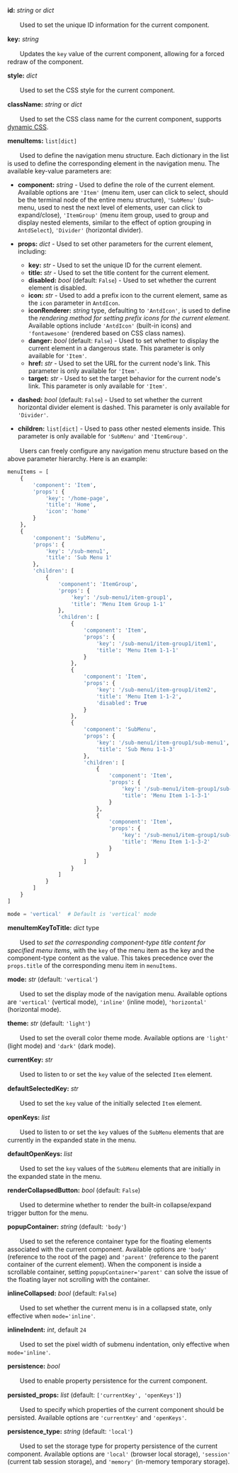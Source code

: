 **id:** *string* or *dict*

　　Used to set the unique ID information for the current component.

**key:** *string*

　　Updates the `key` value of the current component, allowing for a forced redraw of the component.

**style:** *dict*

　　Used to set the CSS style for the current component.

**className:** *string* or *dict*

　　Used to set the CSS class name for the current component, supports [dynamic CSS](/advanced-classname).

**menuItems:** `list[dict]`

　　Used to define the navigation menu structure. Each dictionary in the list is used to define the corresponding element in the navigation menu. The available key-value parameters are:

- **component:** *string* - Used to define the role of the current element. Available options are `'Item'` (menu item, user can click to select, should be the terminal node of the entire menu structure), `'SubMenu'` (sub-menu, used to nest the next level of elements, user can click to expand/close), `'ItemGroup'` (menu item group, used to group and display nested elements, similar to the effect of option grouping in `AntdSelect`), `'Divider'` (horizontal divider).

- **props:** *dict* - Used to set other parameters for the current element, including:
  - **key:** *str* - Used to set the unique ID for the current element.
  - **title:** *str* - Used to set the title content for the current element.
  - **disabled:** *bool* (default: `False`) - Used to set whether the current element is disabled.
  - **icon:** *str* - Used to add a prefix icon to the current element, same as the `icon` parameter in `AntdIcon`.
  - **iconRenderer:** *string* type, defaulting to `'AntdIcon'`, is used to define the *rendering method for setting prefix icons for the current element*. Available options include `'AntdIcon'` (built-in icons) and `'fontawesome'` (rendered based on CSS class names).
  - **danger:** *bool* (default: `False`) - Used to set whether to display the current element in a dangerous state. This parameter is only available for `'Item'`.
  - **href:** *str* - Used to set the URL for the current node's link. This parameter is only available for `'Item'`.
  - **target:** *str* - Used to set the target behavior for the current node's link. This parameter is only available for `'Item'`.
- **dashed:** *bool* (default: `False`) - Used to set whether the current horizontal divider element is dashed. This parameter is only available for `'Divider'`.
  
- **children:** `list[dict]` - Used to pass other nested elements inside. This parameter is only available for `'SubMenu'` and `'ItemGroup'`.

　　Users can freely configure any navigation menu structure based on the above parameter hierarchy. Here is an example:

```python
menuItems = [
    {
        'component': 'Item',
        'props': {
            'key': '/home-page',
            'title': 'Home',
            'icon': 'home'
        }
    },
    {
        'component': 'SubMenu',
        'props': {
            'key': '/sub-menu1',
            'title': 'Sub Menu 1'
        },
        'children': [
            {
                'component': 'ItemGroup',
                'props': {
                    'key': '/sub-menu1/item-group1',
                    'title': 'Menu Item Group 1-1'
                },
                'children': [
                    {
                        'component': 'Item',
                        'props': {
                            'key': '/sub-menu1/item-group1/item1',
                            'title': 'Menu Item 1-1-1'
                        }
                    },
                    {
                        'component': 'Item',
                        'props': {
                            'key': '/sub-menu1/item-group1/item2',
                            'title': 'Menu Item 1-1-2',
                            'disabled': True
                        }
                    },
                    {
                        'component': 'SubMenu',
                        'props': {
                            'key': '/sub-menu1/item-group1/sub-menu1',
                            'title': 'Sub Menu 1-1-3'
                        },
                        'children': [
                            {
                                'component': 'Item',
                                'props': {
                                    'key': '/sub-menu1/item-group1/sub-menu1/item1',
                                    'title': 'Menu Item 1-1-3-1'
                                }
                            },
                            {
                                'component': 'Item',
                                'props': {
                                    'key': '/sub-menu1/item-group1/sub-menu1/item2',
                                    'title': 'Menu Item 1-1-3-2'
                                }
                            }
                        ]
                    }
                ]
            }
        ]
    }
]

mode = 'vertical'  # Default is 'vertical' mode
```

**menuItemKeyToTitle:** *dict* type

　　Used to *set the corresponding component-type title content for specified menu items*, with the `key` of the menu item as the key and the component-type content as the value. This takes precedence over the `props.title` of the corresponding menu item in `menuItems`.

**mode:** *str* (default: `'vertical'`)

　　Used to set the display mode of the navigation menu. Available options are `'vertical'` (vertical mode), `'inline'` (inline mode), `'horizontal'` (horizontal mode).

**theme:** *str* (default: `'light'`)

　　Used to set the overall color theme mode. Available options are `'light'` (light mode) and `'dark'` (dark mode).

**currentKey:** *str*

　　Used to listen to or set the `key` value of the selected `Item` element.

**defaultSelectedKey:** *str*

　　Used to set the `key` value of the initially selected `Item` element.

**openKeys:** *list*

　　Used to listen to or set the `key` values of the `SubMenu` elements that are currently in the expanded state in the menu.

**defaultOpenKeys:** *list*

　　Used to set the `key` values of the `SubMenu` elements that are initially in the expanded state in the menu.

**renderCollapsedButton:** *bool* (default: `False`)

　　Used to determine whether to render the built-in collapse/expand trigger button for the menu.

**popupContainer:** *string* (default: `'body'`)

　　Used to set the reference container type for the floating elements associated with the current component. Available options are `'body'` (reference to the root of the page) and `'parent'` (reference to the parent container of the current element). When the component is inside a scrollable container, setting `popupContainer='parent'` can solve the issue of the floating layer not scrolling with the container.

**inlineCollapsed:** *bool* (default: `False`)

　　Used to set whether the current menu is in a collapsed state, only effective when `mode='inline'`.

**inlineIndent:** *int*, default `24`

　　Used to set the pixel width of submenu indentation, only effective when `mode='inline'`.

**persistence:** *bool*

　　Used to enable property persistence for the current component.

**persisted_props:** *list* (default: `['currentKey', 'openKeys']`)

　　Used to specify which properties of the current component should be persisted. Available options are `'currentKey'` and `'openKeys'`.

**persistence_type:** *string* (default: `'local'`)

　　Used to set the storage type for property persistence of the current component. Available options are `'local'` (browser local storage), `'session'` (current tab session storage), and `'memory'` (in-memory temporary storage).